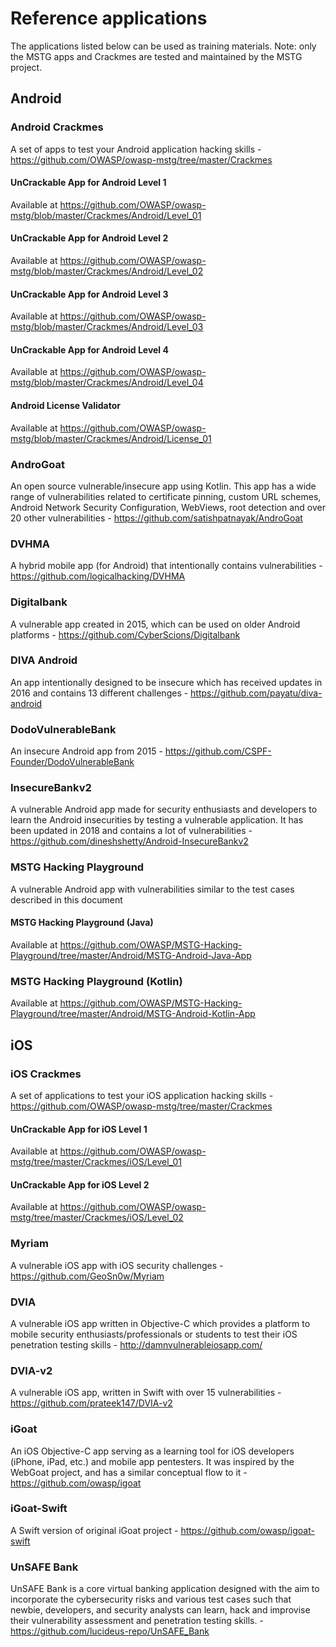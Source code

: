 # Reference applications

The applications listed below can be used as training materials. Note: only the MSTG apps and Crackmes are tested and maintained by the MSTG project.

## Android

### Android Crackmes

A set of apps to test your Android application hacking skills - <https://github.com/OWASP/owasp-mstg/tree/master/Crackmes>

#### UnCrackable App for Android Level 1

Available at <https://github.com/OWASP/owasp-mstg/blob/master/Crackmes/Android/Level_01>

#### UnCrackable App for Android Level 2

Available at <https://github.com/OWASP/owasp-mstg/blob/master/Crackmes/Android/Level_02>

#### UnCrackable App for Android Level 3

Available at <https://github.com/OWASP/owasp-mstg/blob/master/Crackmes/Android/Level_03>

#### UnCrackable App for Android Level 4

Available at <https://github.com/OWASP/owasp-mstg/blob/master/Crackmes/Android/Level_04>

#### Android License Validator

Available at <https://github.com/OWASP/owasp-mstg/blob/master/Crackmes/Android/License_01>

### AndroGoat

An open source vulnerable/insecure app using Kotlin. This app has a wide range of vulnerabilities related to certificate pinning, custom URL schemes, Android Network Security Configuration, WebViews, root detection and over 20 other vulnerabilities - <https://github.com/satishpatnayak/AndroGoat>

### DVHMA

A hybrid mobile app (for Android) that intentionally contains vulnerabilities - <https://github.com/logicalhacking/DVHMA>

### Digitalbank

A vulnerable app created in 2015, which can be used on older Android platforms - <https://github.com/CyberScions/Digitalbank>

### DIVA Android

An app intentionally designed to be insecure which has received updates in 2016 and contains 13 different challenges - <https://github.com/payatu/diva-android>

### DodoVulnerableBank

An insecure Android app from 2015 - <https://github.com/CSPF-Founder/DodoVulnerableBank>

### InsecureBankv2

A vulnerable Android app made for security enthusiasts and developers to learn the Android insecurities by testing a vulnerable application. It has been updated in 2018 and contains a lot of vulnerabilities - <https://github.com/dineshshetty/Android-InsecureBankv2>

### MSTG Hacking Playground

A vulnerable Android app with vulnerabilities similar to the test cases described in this document

#### MSTG Hacking Playground (Java)

Available at <https://github.com/OWASP/MSTG-Hacking-Playground/tree/master/Android/MSTG-Android-Java-App>

### MSTG Hacking Playground (Kotlin)

Available at <https://github.com/OWASP/MSTG-Hacking-Playground/tree/master/Android/MSTG-Android-Kotlin-App>

## iOS

### iOS Crackmes

A set of applications to test your iOS application hacking skills - <https://github.com/OWASP/owasp-mstg/tree/master/Crackmes>

#### UnCrackable App for iOS Level 1

Available at <https://github.com/OWASP/owasp-mstg/tree/master/Crackmes/iOS/Level_01>

#### UnCrackable App for iOS Level 2

Available at  <https://github.com/OWASP/owasp-mstg/tree/master/Crackmes/iOS/Level_02>

### Myriam

A vulnerable iOS app with iOS security challenges - <https://github.com/GeoSn0w/Myriam>

### DVIA

A vulnerable iOS app written in Objective-C which provides a platform to mobile security enthusiasts/professionals or students to test their iOS penetration testing skills - <http://damnvulnerableiosapp.com/>

### DVIA-v2

A vulnerable iOS app, written in Swift with over 15 vulnerabilities - <https://github.com/prateek147/DVIA-v2>

### iGoat

An iOS Objective-C app serving as a learning tool for iOS developers (iPhone, iPad, etc.) and mobile app pentesters. It was inspired by the WebGoat project, and has a similar conceptual flow to it - <https://github.com/owasp/igoat>

### iGoat-Swift

A Swift version of original iGoat project - <https://github.com/owasp/igoat-swift>

### UnSAFE Bank

UnSAFE Bank is a core virtual banking application designed with the aim to incorporate the cybersecurity risks and various test cases such that newbie, developers, and security analysts can learn, hack and improvise their vulnerability assessment and penetration testing skills. - <https://github.com/lucideus-repo/UnSAFE_Bank>
